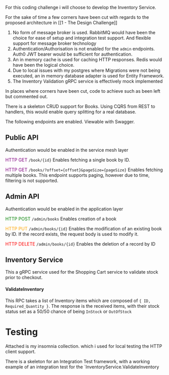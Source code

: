 For this coding challenge i will choose to develop the Inventory Service.

For the sake of time a few corners have been cut with regards to the proposed architecture in [[1 - The Design Challenge]] 

1. No form of message broker is used. RabbitMQ would have been the choice for ease of setup and integration test support. And flexible support for message broker technology
2. Authentication/Authorisation is not enabled for the `admin` endpoints. Auth0 JWT bearer would be sufficient for authentication.
3. An in memory cache is used for caching HTTP responses. Redis would have been the logical choice.
4. Due to local issues with my postgres where Migrations were not being executed, an in memory database adapter is used for Entity Framework. 
5. The Inventory Validation gRPC service is effectively mock implemented

In places where corners have been cut, code to achieve such as been left but commented out. 

There is a skeleton CRUD support for Books. Using CQRS from REST to handlers, this would enable query splitting for a real database.

The following endpoints are enabled. Viewable with Swagger.

## Public API 
Authentication would be enabled in the service mesh layer

<font  color="purple">HTTP GET</font> `/book/{id}`
Enables fetching a single book by ID. 

<font  color="purple">HTTP GET</font> `/books/?offset={offset}&pageSize={pageSize}`
Enables fetching multiple books. This endpoint supports paging, however due to time, filtering is not supported.


## Admin API
Authentication would be enabled in the application layer

<font  color="green">HTTP POST</font> `/admin/books`
Enables creation of a book

<font  color="orange">HTTP PUT</font> `/admin/books/{id}`
Enables the modification of an existing book by ID. If the record exists, the request body is used to modify it.

<font  color="red">HTTP DELETE</font> `/admin/books/{id}`
Enables the deletion of a record by ID


## Inventory Service
This a gRPC service used for the Shopping Cart service to validate stock prior to checkout. 

#### ValidateInventory
This RPC takes a list of Inventory items which are composed of `{ ID, Required_Quantity }`. The response is the received items, with their stock status set as a 50/50 chance of being `InStock` or `OutOfStock`



# Testing
Attached is my insomnia collection. which i used for local testing the HTTP client support. 

There is a skeleton for an Integration Test framework, with a working example of an integration test for the `InventoryService.ValidateInventory